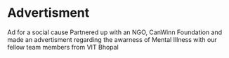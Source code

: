 # Advertisment
 Ad for a social cause
 Partnered up with an NGO, CanWinn Foundation and made an advertisment regarding the awarness of Mental Illness
 with our fellow team members from VIT Bhopal

